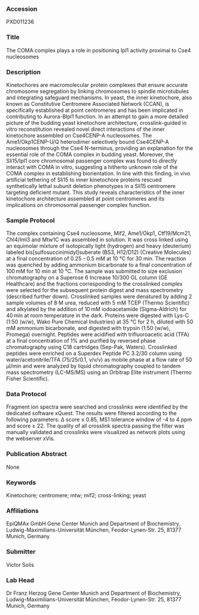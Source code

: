 ### Accession
PXD011236

### Title
The COMA complex plays a role in positioning Ipl1 activity proximal to Cse4 nucleosomes

### Description
Kinetochores are macromolecular protein complexes that ensure accurate chromosome segregation by linking chromosomes to spindle microtubules and integrating safeguard mechanisms. In yeast, the inner kinetochore, also known as Constitutive Centromere Associated Network (CCAN), is specifically established at point centromeres and has been implicated in contributing to Aurora-BIpl1 function. In an attempt to gain a more detailed picture of the budding yeast kinetochore architecture, crosslink-guided in vitro reconstitution revealed novel direct interactions of the inner kinetochore assembled on Cse4CENP-A nucleosomes. The Ame1/Okp1CENP-U/Q heterodimer selectively bound Cse4CENP-A nucleosomes through the Cse4 N-terminus, providing an explanation for the essential role of the COMA complex in budding yeast. Moreover, the Sli15/Ipl1 core chromosomal passenger complex was found to directly interact with COMA in vitro, suggesting a hitherto unknown role of the COMA complex in establishing biorientation. In line with this finding, in vivo artificial tethering of Sli15 to inner kinetochore proteins rescued synthetically lethal subunit deletion phenotypes in a Sli15 centromere targeting deficient mutant. This study reveals characteristics of the inner kinetochore architecture assembled at point centromeres and its implications on chromosomal passenger complex function.

### Sample Protocol
The complex containing Cse4 nucleosome, Mif2, Ame1/Okp1, Ctf19/Mcm21, Chl4/Iml3 and Mtw1C was assembled in solution. It was cross linked using an equimolar mixture of isotopically light (hydrogen) and heavy (deuterium) labeled bis[sulfosuccinimidyl]suberate (BS3, H12/D12) (Creative Molecules) at a final concentration of 0.25 - 0.5 mM at 10 °C for 30 min. The reaction was quenched by adding ammonium bicarbonate to a final concentration of 100 mM for 10 min at 10 °C. The sample was submitted to size exclusion chromatography on a Superose 6 Increase 10/300 GL column (GE Healthcare) and the fractions corresponding to the crosslinked complex were selected for the subsequent protein digest and mass spectrometry (described further down).  Crosslinked samples were denatured by adding 2 sample volumes of 8 M urea, reduced with 5 mM TCEP (Thermo Scientific) and alkylated by the addition of 10 mM iodoacetamide (Sigma-Aldrich) for 40 min at room temperature in the dark. Proteins were digested with Lys-C (1:50 (w/w), Wako Pure Chemical Industries) at 35 °C for 2 h, diluted with 50 mM ammonium bicarbonate, and digested with trypsin (1:50 (w/w), Promega) overnight. Peptides were acidified with trifluoroacetic acid (TFA) at a final concentration of 1% and purified by reversed phase chromatography using C18 cartridges (Sep-Pak, Waters). Crosslinked peptides were enriched on a Superdex Peptide PC 3.2/30 column using water/acetonitrile/TFA (75/25/0.1, v/v/v) as mobile phase at a flow rate of 50 μl/min and were analyzed by liquid chromatography coupled to tandem mass spectrometry (LC-MS/MS) using an Orbitrap Elite instrument (Thermo Fisher Scientific).

### Data Protocol
Fragment ion spectra were searched and crosslinks were identified by the dedicated software xQuest. The results were filtered according to the following parameters: Δ score ≤ 0.85, MS1 tolerance window of -4 to 4 ppm and score ≥ 22. The quality of all crosslink spectra passing the filter was manually validated and crosslinks were visualized as network plots using the webserver xVis.

### Publication Abstract
None

### Keywords
Kinetochore; centromere; mtw; mif2; cross-linking; yeast

### Affiliations
EpiQMAx GmbH
Gene Center Munich and Department of Biochemistry, Ludwig-Maximilians-Universität München, Feodor-Lynen-Str. 25, 81377 Munich, Germany

### Submitter
Victor Solis

### Lab Head
Dr Franz Herzog
Gene Center Munich and Department of Biochemistry, Ludwig-Maximilians-Universität München, Feodor-Lynen-Str. 25, 81377 Munich, Germany


